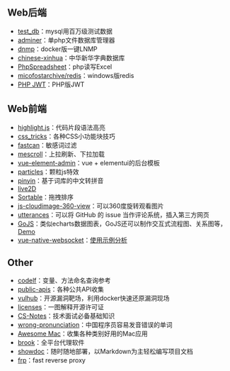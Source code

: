 ## Web后端

* [test_db](https://github.com/datacharmer/test_db)：mysql用百万级测试数据
* [adminer](https://github.com/vrana/adminer)：单php文件数据库管理器
* [dnmp](https://github.com/yeszao/dnmp)：docker版一键LNMP
* [chinese-xinhua](https://github.com/pwxcoo/chinese-xinhua)：中华新华字典数据库
* [PhpSpreadsheet](https://github.com/PHPOffice/PhpSpreadsheet)：php读写Excel
* [micofostarchive/redis](https://github.com/microsoftarchive/redis)：windows版redis
* [PHP JWT](https://github.com/lcobucci/jwt)：PHP版JWT

## Web前端

* [highlight.js](https://github.com/highlightjs/highlight.js)：代码片段语法高亮
* [css_tricks](https://github.com/QiShaoXuan/css_tricks)：各种CSS小功能块技巧
* [fastcan](https://github.com/pyloque/fastscan)：敏感词过滤
* [mescroll](https://github.com/mescroll/mescroll)：上拉刷新、下拉加载
* [vue-element-admin](https://github.com/PanJiaChen/vue-element-admin)：vue + elementui的后台模板
* [particles](https://github.com/VincentGarreau/particles.js)：颗粒js特效
* [pinyin](https://github.com/overtrue/pinyin)：基于词库的中文转拼音
* [live2D](https://github.com/xiazeyu/live2d-widget.js)
* [Sortable](https://github.com/SortableJS/Sortable)：拖拽排序
* [js-cloudimage-360-view](https://github.com/scaleflex/js-cloudimage-360-view)：可以360度旋转观看图片
* [utterances](https://github.com/utterance/utterances)：可以将 GitHub 的 issue 当作评论系统，插入第三方网页
* [GoJS](https://github.com/NorthwoodsSoftware/GoJS)：类似echarts数据图表，GoJS还可以制作交互式流程图、关系图等，[Demo](/demo/gojs)
* [vue-native-websocket](https://github.com/nathantsoi/vue-native-websocket)：[使用示例分析](https://qtdebug.com/html/java-vue-adventure/Web%20Socket.html)

## Other

* [codelf](https://github.com/unbug/codelf)：变量、方法命名查询参考
* [public-apis](https://github.com/public-apis/public-apis)：各种公共API收集
* [vulhub](https://github.com/vulhub/vulhub)：开源漏洞靶场，利用docker快速还原漏洞现场
* [licenses](https://github.com/phodal/licenses)：一图解释开源许可证
* [CS-Notes](https://github.com/CyC2018/CS-Notes)：技术面试必备基础知识
* [wrong-pronunciation](https://github.com/shimohq/chinese-programmer-wrong-pronunciation)：中国程序员容易发音错误的单词
* [Awesome Mac](https://github.com/jaywcjlove/awesome-mac)：收集各种类别好用的Mac应用
* [brook](https://github.com/txthinking/brook)：全平台代理软件
* [showdoc](https://github.com/star7th/showdoc)：随时随地部署，以Markdown为主轻松编写项目文档
* [frp](https://github.com/fatedier/frp)：fast reverse proxy